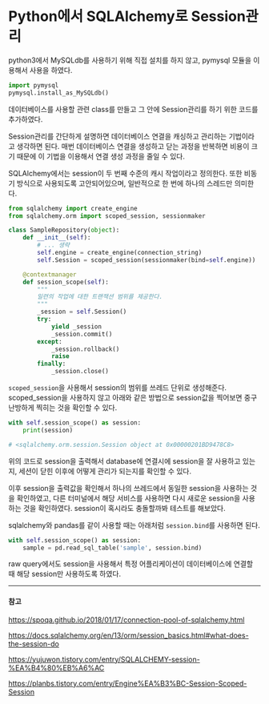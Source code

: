 # Python에서 SQLAlchemy로 Session관리

python3에서 MySQLdb를 사용하기 위해 직접 설치를 하지 않고, pymysql 모듈을 이용해서 사용을 하였다.

```python
import pymysql
pymysql.install_as_MySQLdb()
```

데이터베이스를 사용할 관련 class를 만들고 그 안에 Session관리를 하기 위한 코드를 추가하였다.

Session관리를 간단하게 설명하면 데이터베이스 연결을 캐싱하고 관리하는 기법이라고 생각하면 된다. 매번 데이터베이스 연결을 생성하고 닫는 과정을 반복하면 비용이 크기 때문에 이 기법을 이용해서 연결 생성 과정을 줄일 수 있다.

SQLAlchemy에서는 session이 두 번째 수준의 캐시 작업이라고 정의한다. 또한 비동기 방식으로 사용되도록 고안되어있으며, 일반적으로 한 번에 하나의 스레드만 의미한다.

```python
from sqlalchemy import create_engine
from sqlalchemy.orm import scoped_session, sessionmaker

class SampleRepository(object):
    def __init__(self):
        # ... 생략
        self.engine = create_engine(connection_string)
        self.Session = scoped_session(sessionmaker(bind=self.engine))

    @contextmanager
    def session_scope(self):
        """
        일련의 작업에 대한 트랜잭션 범위를 제공한다.
        """
        _session = self.Session()
        try:
            yield _session
            _session.commit()
        except:
            _session.rollback()
            raise
        finally:
            _session.close()
```
`scoped_session`을 사용해서 session의 범위를 쓰레드 단위로 생성해준다. scoped_session을 사용하지 않고 아래와 같은 방법으로
session값을 찍어보면 중구난방하게 찍히는 것을 확인할 수 있다.

```python
with self.session_scope() as session:
    print(session)

# <sqlalchemy.orm.session.Session object at 0x00000201BD9478C8>
```

위의 코드로 session을 출력해서 database에 연결시에 session을 잘 사용하고 있는지, 세션이 닫힌 이후에 어떻게 관리가 되는지를 확인할 수 있다.

이후 session을 출력값을 확인해서 하나의 쓰레드에서 동일한 session을 사용하는 것을 확인하였고, 다른 터미널에서 해당 서비스를 사용하면
다시 새로운 session을 사용하는 것을 확인하였다. session이 혹시라도 충돌할까봐 테스트를 해보았다.

sqlalchemy와 pandas를 같이 사용할 때는 아래처럼 `session.bind`를 사용하면 된다.

```python
with self.session_scope() as session:
    sample = pd.read_sql_table('sample', session.bind)
```

raw query에서도 session을 사용해서 특정 어플리케이션이 데이터베이스에 연결할 때 해당 session만 사용하도록 하였다.

---
#### 참고

https://spoqa.github.io/2018/01/17/connection-pool-of-sqlalchemy.html

https://docs.sqlalchemy.org/en/13/orm/session_basics.html#what-does-the-session-do

https://yujuwon.tistory.com/entry/SQLALCHEMY-session-%EA%B4%80%EB%A6%AC

https://planbs.tistory.com/entry/Engine%EA%B3%BC-Session-Scoped-Session